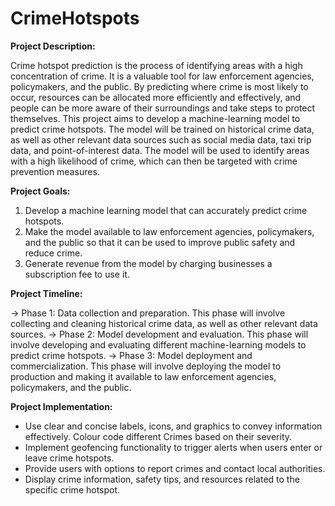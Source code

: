 # CrimeHotspots

**Project Description:**

Crime hotspot prediction is the process of identifying areas with a high concentration of crime. It is a valuable tool for law enforcement agencies, policymakers, and the public. By predicting where crime is most likely to occur, resources can be allocated more efficiently and effectively, and people can be more aware of their surroundings and take steps to protect themselves.
This project aims to develop a machine-learning model to predict crime hotspots. The model will be trained on historical crime data, as well as other relevant data sources such as social media data, taxi trip data, and point-of-interest data. The model will be used to identify areas with a high likelihood of crime, which can then be targeted with crime prevention measures.

**Project Goals:**

1) Develop a machine learning model that can accurately predict crime hotspots.
2) Make the model available to law enforcement agencies, policymakers, and the public so that it can be used to improve public safety and reduce crime.
3) Generate revenue from the model by charging businesses a subscription fee to use it.

**Project Timeline:**

-> Phase 1: Data collection and preparation. This phase will involve collecting and cleaning historical crime data, as well as other relevant data sources.
-> Phase 2: Model development and evaluation. This phase will involve developing and evaluating different machine-learning models to predict crime hotspots.
-> Phase 3: Model deployment and commercialization. This phase will involve deploying the model to production and making it available to law enforcement agencies, policymakers, and the public.

**Project Implementation:**

- Use clear and concise labels, icons, and graphics to convey information effectively. Colour code different Crimes based on their severity.
- Implement geofencing functionality to trigger alerts when users enter or leave crime hotspots.
- Provide users with options to report crimes and contact local authorities.
- Display crime information, safety tips, and resources related to the specific crime hotspot.
